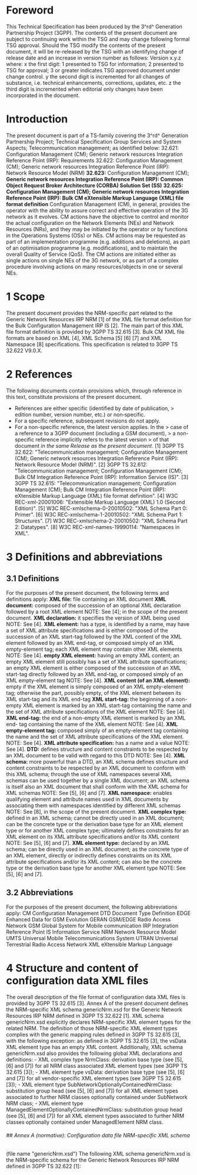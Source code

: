 # Foreword
This Technical Specification has been produced by the 3^rd^ Generation
Partnership Project (3GPP).
The contents of the present document are subject to continuing work within the
TSG and may change following formal TSG approval. Should the TSG modify the
contents of the present document, it will be re-released by the TSG with an
identifying change of release date and an increase in version number as
follows:
Version x.y.z
where:
x the first digit:
1 presented to TSG for information;
2 presented to TSG for approval;
3 or greater indicates TSG approved document under change control.
y the second digit is incremented for all changes of substance, i.e. technical
enhancements, corrections, updates, etc.
z the third digit is incremented when editorial only changes have been
incorporated in the document.
# Introduction
The present document is part of a TS-family covering the 3^rd^ Generation
Partnership Project; Technical Specification Group Services and System
Aspects; Telecommunication management; as identified below:
32.621: Configuration Management (CM); Generic network resources Integration
Reference Point (IRP): Requirements
32.622: Configuration Management (CM); Generic network resources Integration
Reference Point (IRP): Network Resource Model (NRM)
**32.623:** Configuration Management (CM); **Generic network resources
Integration Reference Point (IRP): Common Object Request Broker Architecture
(CORBA) Solution Set (SS)**
**32.625: Configuration Management (CM); Generic network resources Integration
Reference Point (IRP): Bulk CM eXtensible Markup Language (XML) file format
definition**
Configuration Management (CM), in general, provides the operator with the
ability to assure correct and effective operation of the 3G network as it
evolves. CM actions have the objective to control and monitor the actual
configuration on the Network Elements (NEs) and Network Resources (NRs), and
they may be initiated by the operator or by functions in the Operations
Systems (OSs) or NEs.
CM actions may be requested as part of an implementation programme (e.g.
additions and deletions), as part of an optimisation programme (e.g.
modifications), and to maintain the overall Quality of Service (QoS). The CM
actions are initiated either as single actions on single NEs of the 3G
network, or as part of a complex procedure involving actions on many
resources/objects in one or several NEs.
# 1 Scope
The present document provides the NRM-specific part related to the Generic
Network Resources IRP NRM [1] of the XML file format definition for the Bulk
Configuration Management IRP IS [2].
The main part of this XML file format definition is provided by 3GPP TS 32.615
[3].
Bulk CM XML file formats are based on XML [4], XML Schema [5] [6] [7] and XML
Namespace [8] specifications.
This specification is related to 3GPP TS 32.622 V9.0.X.
# 2 References
The following documents contain provisions which, through reference in this
text, constitute provisions of the present document.
  * References are either specific (identified by date of publication, > edition number, version number, etc.) or non‑specific.
  * For a specific reference, subsequent revisions do not apply.
  * For a non-specific reference, the latest version applies. In the > case of a reference to a 3GPP document (including a GSM document), > a non-specific reference implicitly refers to the latest version > of that document _in the same Release as the present document_.
[1] 3GPP TS 32.622: \"Telecommunication management; Configuration Management
(CM); Generic network resources Integration Reference Point (IRP): Network
Resource Model (NRM)\".
[2] 3GPP TS 32.612: \"Telecommunication management; Configuration Management
(CM); Bulk CM Integration Reference Point (IRP): Information Service (IS)\".
[3] 3GPP TS 32.615: \"Telecommunication management; Configuration Management
(CM); Bulk CM Integration Reference Point (IRP): eXtensible Markup Language
(XML) file format definition\".
[4] W3C REC-xml-20001006: \"Extensible Markup Language (XML) 1.0 (Second
Edition)\".
[5] W3C REC-xmlschema-0-20010502: \"XML Schema Part 0: Primer\".
[6] W3C REC-xmlschema-1-20010502: \"XML Schema Part 1: Structures\".
[7] W3C REC-xmlschema-2-20010502: \"XML Schema Part 2: Datatypes\".
[8] W3C REC-xml-names-19990114: \"Namespaces in XML\".
# 3 Definitions and abbreviations
## 3.1 Definitions
For the purposes of the present document, the following terms and definitions
apply:
**XML file:** file containing an XML document
**XML document:** composed of the succession of an optional XML declaration
followed by a root XML element
NOTE: See [4]; in the scope of the present document.
**XML declaration:** it specifies the version of XML being used
NOTE: See [4].
**XML element:** has a type, is identified by a name, may have a set of XML
attribute specifications and is either composed of the succession of an XML
start-tag followed by the XML content of the XML element followed by an XML
end-tag, or composed simply of an XML empty-element tag; each XML element may
contain other XML elements
NOTE: See [4].
**empty XML element:** having an empty XML content; an empty XML element still
possibly has a set of XML attribute specifications; an empty XML element is
either composed of the succession of an XML start-tag directly followed by an
XML end-tag, or composed simply of an XML empty-element tag
NOTE: See [4].
**XML content (of an XML element):** empty if the XML element is simply
composed of an XML empty-element tag; otherwise the part, possibly empty, of
the XML element between its XML start-tag and its XML end-tag
**XML start-tag:** the beginning of a non-empty XML element is marked by an
XML start-tag containing the name and the set of XML attribute specifications
of the XML element
NOTE: See [4].
**XML end-tag:** the end of a non-empty XML element is marked by an XML end-
tag containing the name of the XML element
NOTE: See [4].
**XML empty-element tag:** composed simply of an empty-element tag containing
the name and the set of XML attribute specifications of the XML element.
NOTE: See [4].
**XML attribute specification:** has a name and a value
NOTE: See [4].
**DTD:** defines structure and content constraints to be respected by an XML
document to be valid with regard to this DTD
NOTE: See [4].
**XML schema:** more powerful than a DTD, an XML schema defines structure and
content constraints to be respected by an XML document to conform with this
XML schema; through the use of XML namespaces several XML schemas can be used
together by a single XML document; an XML schema is itself also an XML
document that shall conform with the XML schema for XML schemas
NOTE: See [5], [6] and [7].
**XML namespace:** enables qualifying element and attribute names used in XML
documents by associating them with namespaces identified by different XML
schemas
NOTE: See [8], in the scope of the present document.
**XML complex type:** defined in an XML schema; cannot be directly used in an
XML document; can be the concrete type or the derivation base type for an XML
element type or for another XML complex type; ultimately defines constraints
for an XML element on its XML attribute specifications and/or its XML content
NOTE: See [5], [6] and [7].
**XML element type:** declared by an XML schema; can be directly used in an
XML document; as the concrete type of an XML element, directly or indirectly
defines constraints on its XML attribute specifications and/or its XML
content; can also be the concrete type or the derivation base type for another
XML element type
NOTE: See [5], [6] and [7].
## 3.2 Abbreviations
For the purposes of the present document, the following abbreviations apply:
CM Configuration Management
DTD Document Type Definition
EDGE Enhanced Data for GSM Evolution
GERAN GSM/EDGE Radio Access Network
GSM Global System for Mobile communication
IRP Integration Reference Point
IS Information Service
NRM Network Resource Model
UMTS Universal Mobile Telecommunications System
UTRAN Universal Terrestrial Radio Access Network
XML eXtensible Markup Language
# 4 Structure and content of configuration data XML files
The overall description of the file format of configuration data XML files is
provided by 3GPP TS 32.615 [3].
Annex A of the present document defines the NRM-specific XML schema
genericNrm.xsd for the Generic Network Resources IRP NRM defined in 3GPP TS
32.622 [1].
XML schema genericNrm.xsd explicitly declares NRM-specific XML element types
for the related NRM.
The definition of those NRM-specific XML element types complies with the
generic mapping rules defined in 3GPP TS 32.615 [3], with the following
exception: as defined in 3GPP TS 32.615 [3], the vsData XML element type has
an empty XML content.
Additionally, XML schema genericNrm.xsd also provides the following global XML
declarations and definitions:
\- XML complex type NrmClass: derivation base type (see [5], [6] and [7]) for
all NRM class associated XML element types (see 3GPP TS 32.615 [3]);
\- XML element type vsData: derivation base type (see [5], [6] and [7]) for
all vendor-specific XML element types (see 3GPP TS 32.615 [3]);
\- XML element type SubNetworkOptionallyContainedNrmClass: substitution group
head (see [5], [6] and [7]) for all XML element types associated to further
NRM classes optionally contained under SubNetwork NRM class;
\- XML element type ManagedElementOptionallyContainedNrmClass: substitution
group head (see [5], [6] and [7]) for all XML element types associated to
further NRM classes optionally contained under ManagedElement NRM class.
###### ## Annex A (normative): Configuration data file NRM-specific XML schema
(file name \"genericNrm.xsd\")
The following XML schema genericNrm.xsd is the NRM-specific schema for the
Generic Network Resources IRP NRM defined in 3GPP TS 32.622 [1]:
\
\
\
\
\
\
\
\
\
\
\
\
\
\
\
\
\
\
\
\
\
\
\
\
\
\
\
\
\
\
\
\
\
\
\
\
\
\
\
\
\
\
\
\
\
\
\
\
\
\
\
\
\
\
\
\
\
\
\
\
\
\
\
\
\
\
\
\
\
\
\
\
\
\
\
\
\
\
\
\
\
\
\
\
\
\
\
\
\
\
\
\
\
\
\
\
\
\
\
\
\
\
\
\
\
\
\
\
\
\
\
\
\
\
\
\
\
\
\
\
\
\
\
\
\
\
\
\
\
\
\
\
\
\
\
\
\
\
\
\
\
\
\
\
\
\
\
\
\
\
\
\
\
\
\
\
\
\
\
\
\
\
\
\
\
\
\
\
\
\
\
\
\
\
\
\
\
\
\
\
\
\
\
\
\
\
\
\
\
\
\
\
###### ## Annex B (informative): Void
#